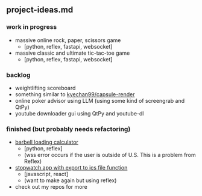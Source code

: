## project-ideas.md

### work in progress
- massive online rock, paper, scissors game 
  - [python, reflex, fastapi, websocket]
- massive classic and ultimate tic-tac-toe game
  - [python, reflex, fastapi, websocket]
 
### backlog

- weightlifting scoreboard
- something similar to [kyechan99/capsule-render](https://github.com/kyechan99/capsule-render)
- online poker advisor using LLM (using some kind of screengrab and QtPy)
- youtube downloader gui using QtPy and youtube-dl


### finished (but probably needs refactoring)

- [barbell loading calculator](https://blc-reflex-gold-moon.reflex.run/)
  - [python, reflex]
  - (wss error occurs if the user is outside of U.S. This is a problem from Reflex)
- [stopwatch app with export to ics file function](https://inspiring-cupcake-f443e6.netlify.app/)
  - [javascript, react]
  - (want to make again but using reflex)
- check out my repos for more
